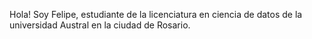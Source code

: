 Hola!
Soy Felipe, estudiante de la licenciatura en ciencia de datos de la universidad Austral en la ciudad de Rosario.
